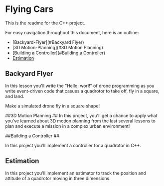 # Flying Cars #

This is the readme for the C++ project.

For easy navigation throughout this document, here is an outline:

 - [Backyard-Flyer](#Backyard Flyer)
 - [3D Motion-Planning](#3D Motion Planning)
 - [Building a Controller](#Building a Controller)
 - [Estimation](#Estimation)


## Backyard Flyer ##
In this lesson you'll write the "Hello, worl!" of drone programming as you write event-driven code that casues a  quadrotor to take off, fly in a square, and land.

Make a simulated drone fly in a square shape!

##3D Motion Planning ##
In this project, you'll get a chance to apply what you've learned about 3D motion planning from the last several lessons to plan and execute a mission in a complex urban environment!

##Building a Controller ##

In this project you'll implement a controller for a quadrotor in C++.

## Estimation ##

In this project you'll implement an estimator to track the position and attitude of a quadrotor moving in three dimensions.
